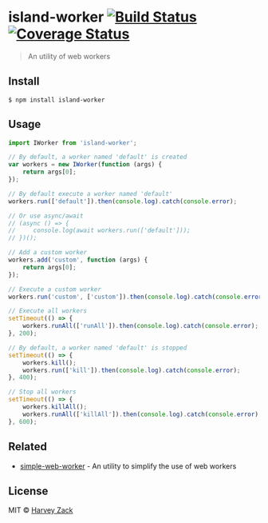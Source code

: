 # island-worker [![Build Status](https://www.travis-ci.org/zhw2590582/island-worker.svg?branch=master)](https://www.travis-ci.org/zhw2590582/island-worker) [![Coverage Status](https://coveralls.io/repos/github/zhw2590582/island-worker/badge.svg?branch=master)](https://coveralls.io/github/zhw2590582/island-worker?branch=master)

> An utility of web workers

## Install

```
$ npm install island-worker
```

## Usage

```js
import IWorker from 'island-worker';

// By default, a worker named 'default' is created
var workers = new IWorker(function (args) {
    return args[0];
});

// By default execute a worker named 'default'
workers.run(['default']).then(console.log).catch(console.error);

// Or use async/await
// (async () => {
//     console.log(await workers.run(['default']));
// })();

// Add a custom worker
workers.add('custom', function (args) {
    return args[0];
});

// Execute a custom worker
workers.run('custom', ['custom']).then(console.log).catch(console.error);

// Execute all workers
setTimeout(() => {
    workers.runAll(['runAll']).then(console.log).catch(console.error);
}, 200);

// By default, a worker named 'default' is stopped
setTimeout(() => {
    workers.kill();
    workers.run(['kill']).then(console.log).catch(console.error);
}, 400);

// Stop all workers
setTimeout(() => {
    workers.killAll();
    workers.runAll(['killAll']).then(console.log).catch(console.error);
}, 600);
```

## Related

- [simple-web-worker](https://github.com/israelss/simple-web-worker) - An utility to simplify the use of web workers

## License

MIT © [Harvey Zack](https://www.zhw-island.com/)